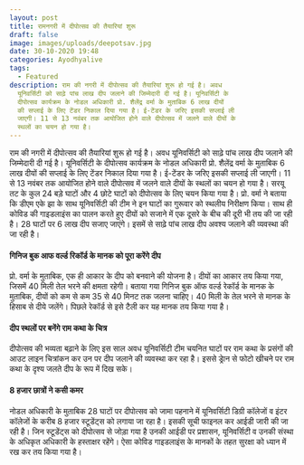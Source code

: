 ```yaml
---
layout: post
title: रामनगरी में दीपोत्सव की तैयारियां शुरू
draft: false
image: images/uploads/deepotsav.jpg
date: 30-10-2020 19:48
categories: Ayodhyalive
tags:
  - Featured
description: राम की नगरी में दीपोत्सव की तैयारियां शुरू हो गई है। अवध
  यूनिवर्सिटी को साढ़े पांच लाख दीप जलाने की जिम्मेदारी दी गई है। यूनिवर्सिटी के
  दीपोत्सव कार्यक्रम के नोडल अधिकारी प्रो. शैलेंद्र वर्मा के मुताबिक 6 लाख दीयों
  की सप्लाई के लिए टेंडर निकाल दिया गया है। ई-टेंडर के जरिए इसकी सप्लाई ली
  जाएगी। 11 से 13 नवंबर तक आयोजित होने वाले दीपोत्सव में जलने वाले दीयों के
  स्थलों का चयन हो गया है।
---
```

राम की नगरी में दीपोत्सव की तैयारियां शुरू हो गई है। अवध यूनिवर्सिटी को साढ़े पांच लाख दीप जलाने की जिम्मेदारी दी गई है। यूनिवर्सिटी के दीपोत्सव कार्यक्रम के नोडल अधिकारी प्रो. शैलेंद्र वर्मा के मुताबिक 6 लाख दीयों की सप्लाई के लिए टेंडर निकाल दिया गया है। ई-टेंडर के जरिए इसकी सप्लाई ली जाएगी। 11 से 13 नवंबर तक आयोजित होने वाले दीपोत्सव में जलने वाले दीयों के स्थलों का चयन हो गया है।
सरयू तट के कुल 24 बड़े घाटों और 4 छोटे घाटों को दीपोत्सव के लिए चयन किया गया है। प्रो. वर्मा ने बताया कि डीएम एके झा के साथ यूनिवर्सिटी की टीम ने इन घाटों का गुरूवार को स्थलीय निरीक्षण किया। साथ ही कोविड की गाइडलाइंस का पालन करते हुए दीयों को सजाने में एक दूसरे के बीच की दूरी भी तय की जा रही है। 28 घाटों पर 6 लाख दीप सजाए जाएंगे। इसमें से साढ़े पांच लाख दीप अवश्य जलाने की व्यवस्था की जा रही है।

#### गिनिज बुक आफ वर्ल्ड रिकॉर्ड के मानक को पूरा करेंगे दीप

प्रो. वर्मा के मुताबिक, एक ही आकार के दीप को बनवाने की योजना है। दीयों का आकार तय किया गया, जिसमें 40 मिली तेल भरने की क्षमता रहेगी। बताया गया गिनिज बुक ऑफ वर्ल्ड रेकॉर्ड के मानक के मुताबिक, दीयों को कम से कम 35 से 40 मिनट तक जलना चाहिए। 40 मिली के तेल भरने से मानक के हिसाब से दीये जलेंगे। पिछले रेकॉर्ड से इसे टैली कर यह मानक तय किया गया है।

#### दीप स्थलों पर बनेंगे राम कथा के चित्र

दीपोत्सव की भव्यता बढ़ाने के लिए इस साल अवध यूनिवर्सिटी टीम चयनित घाटों पर राम कथा के प्रसंगों की आउट लाइन चित्रांकन कर उन पर दीप जलाने की व्यवस्था कर रहा है। इससे ड्रेान से फोटो खीचने पर राम कथा के दृश्य जलते दीप के रूप में दिख सके।

#### 8 हजार छात्रों ने कसी कमर

नोडल अधिकारी के मुताबिक 28 घाटों पर दीपोत्सव को जामा पहनाने में यूनिवर्सिटी डिग्री कॉलेजों व इंटर कॉलेजों के करीब 8 हजार स्टूडेंट्स को लगाया जा रहा है। इसकी सूची फाइनल कर आईडी जारी की जा रही है। जिन स्टूडेंट्स को दीपोत्सव से जोड़ा गया है उनकी आईडी पर प्रशासन, यूनिवर्सिटी व उनकी संस्था के अधिकृत अधिकारी के हस्ताक्षर रहेंगे। ऐसा कोविड गाइडलाइंस के मानकों के तहत सुरक्षा को ध्यान में रख कर तय किया गया है।